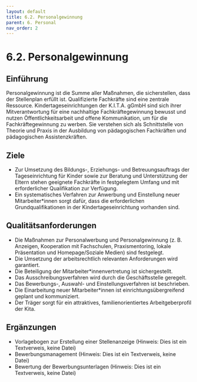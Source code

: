 ```yaml
---
layout: default
title: 6.2. Personalgewinnung
parent: 6. Personal
nav_order: 2
---
```


# 6.2. Personalgewinnung

## Einführung
Personalgewinnung ist die Summe aller Maßnahmen, die sicherstellen, dass der Stellenplan erfüllt ist. Qualifizierte Fachkräfte sind eine zentrale Ressource. Kindertageseinrichtungen der K.I.T.A. gGmbH sind sich ihrer Mitverantwortung für eine nachhaltige Fachkräftegewinnung bewusst und nutzen Öffentlichkeitsarbeit und offene Kommunikation, um für die Fachkräftegewinnung zu werben. Sie verstehen sich als Schnittstelle von Theorie und Praxis in der Ausbildung von pädagogischen Fachkräften und pädagogischen Assistenzkräften.

## Ziele

* Zur Umsetzung des Bildungs-, Erziehungs- und Betreuungsauftrags der Tageseinrichtung für Kinder sowie zur Beratung und Unterstützung der Eltern stehen geeignete Fachkräfte in festgelegtem Umfang und mit erforderlicher Qualifikation zur Verfügung.
* Ein systematisches Verfahren zur Anwerbung und Einstellung neuer Mitarbeiter\*innen sorgt dafür, dass die erforderlichen Grundqualifikationen in der Kindertageseinrichtung vorhanden sind.

## Qualitätsanforderungen

* Die Maßnahmen zur Personalwerbung und Personalgewinnung (z. B. Anzeigen, Kooperation mit Fachschulen, Praxismentoring, lokale Präsentation und Homepage/Soziale Medien) sind festgelegt.
* Die Umsetzung der arbeitsrechtlich relevanten Anforderungen wird garantiert.
* Die Beteiligung der Mitarbeiter\*innenvertretung ist sichergestellt.
* Das Ausschreibungsverfahren wird durch die Geschäftsstelle geregelt.
* Das Bewerbungs-, Auswahl- und Einstellungsverfahren ist beschrieben.
* Die Einarbeitung neuer Mitarbeiter\*innen ist einrichtungsübergreifend geplant und kommuniziert.
* Der Träger sorgt für ein attraktives, familienorientiertes Arbeitgeberprofil der Kita.

## Ergänzungen

* Vorlagebogen zur Erstellung einer Stellenanzeige (Hinweis: Dies ist ein Textverweis, keine Datei)
* Bewerbungsmanagement (Hinweis: Dies ist ein Textverweis, keine Datei)
* Bewertung der Bewerbungsunterlagen (Hinweis: Dies ist ein Textverweis, keine Datei)